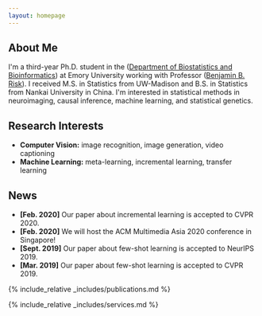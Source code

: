 ```yaml
---
layout: homepage
---
```


## About Me

I'm a third-year Ph.D. student in the ([Department of Biostatistics and Bioinformatics](https://sph.emory.edu/departments/bios/index.html)) at Emory University working with Professor ([Benjamin B. Risk](https://github.com/thebrisklab)). I received M.S. in Statistics from UW-Madison and B.S. in Statistics from Nankai University in China. I'm interested in statistical methods in neuroimaging, causal inference, machine learning, and statistical genetics.

## Research Interests

- **Computer Vision:** image recognition, image generation, video captioning
- **Machine Learning:** meta-learning, incremental learning, transfer learning

## News

- **[Feb. 2020]** Our paper about incremental learning is accepted to CVPR 2020.
- **[Feb. 2020]** We will host the ACM Multimedia Asia 2020 conference in Singapore!
- **[Sept. 2019]** Our paper about few-shot learning is accepted to NeurIPS 2019.
- **[Mar. 2019]** Our paper about few-shot learning is accepted to CVPR 2019.

{% include_relative _includes/publications.md %}

{% include_relative _includes/services.md %}
